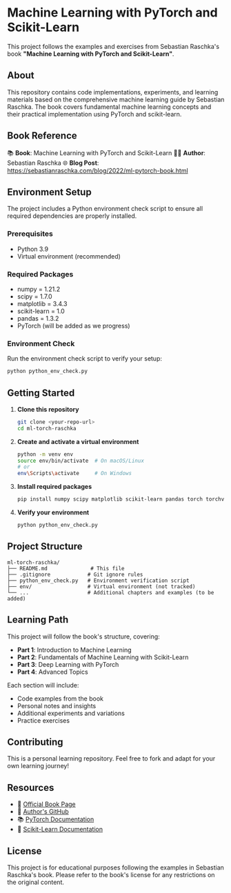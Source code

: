# Machine Learning with PyTorch and Scikit-Learn

This project follows the examples and exercises from Sebastian Raschka's book **"Machine Learning with PyTorch and Scikit-Learn"**.

## About

This repository contains code implementations, experiments, and learning materials based on the comprehensive machine learning guide by Sebastian Raschka. The book covers fundamental machine learning concepts and their practical implementation using PyTorch and scikit-learn.

## Book Reference

📚 **Book**: Machine Learning with PyTorch and Scikit-Learn
👨‍💻 **Author**: Sebastian Raschka
🌐 **Blog Post**: https://sebastianraschka.com/blog/2022/ml-pytorch-book.html

## Environment Setup

The project includes a Python environment check script to ensure all required dependencies are properly installed.

### Prerequisites

- Python 3.9
- Virtual environment (recommended)

### Required Packages

- numpy = 1.21.2
- scipy = 1.7.0
- matplotlib = 3.4.3
- scikit-learn = 1.0
- pandas = 1.3.2
- PyTorch (will be added as we progress)

### Environment Check

Run the environment check script to verify your setup:

```bash
python python_env_check.py
```

## Getting Started

1. **Clone this repository**
   ```bash
   git clone <your-repo-url>
   cd ml-torch-raschka
   ```

2. **Create and activate a virtual environment**
   ```bash
   python -m venv env
   source env/bin/activate  # On macOS/Linux
   # or
   env\Scripts\activate     # On Windows
   ```

3. **Install required packages**
   ```bash
   pip install numpy scipy matplotlib scikit-learn pandas torch torchvision
   ```

4. **Verify your environment**
   ```bash
   python python_env_check.py
   ```

## Project Structure

```
ml-torch-raschka/
├── README.md              # This file
├── .gitignore            # Git ignore rules
├── python_env_check.py   # Environment verification script
├── env/                  # Virtual environment (not tracked)
└── ...                   # Additional chapters and examples (to be added)
```

## Learning Path

This project will follow the book's structure, covering:

- **Part 1**: Introduction to Machine Learning
- **Part 2**: Fundamentals of Machine Learning with Scikit-Learn
- **Part 3**: Deep Learning with PyTorch
- **Part 4**: Advanced Topics

Each section will include:
- Code examples from the book
- Personal notes and insights
- Additional experiments and variations
- Practice exercises

## Contributing

This is a personal learning repository. Feel free to fork and adapt for your own learning journey!

## Resources

- 📖 [Official Book Page](https://sebastianraschka.com/blog/2022/ml-pytorch-book.html)
- 🐙 [Author's GitHub](https://github.com/rasbt)
- 📚 [PyTorch Documentation](https://pytorch.org/docs/)
- 🔬 [Scikit-Learn Documentation](https://scikit-learn.org/stable/)

## License

This project is for educational purposes following the examples in Sebastian Raschka's book. Please refer to the book's license for any restrictions on the original content.